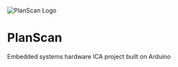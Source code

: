 ![PlanScan Logo](https://i.imgur.com/jp082Kb.png)

# PlanScan
Embedded systems hardware ICA project built on Arduino

